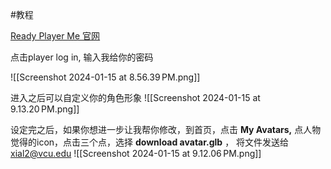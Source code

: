 #教程 

[Ready Player Me 官网](https://readyplayer.me)

点击player log in, 输入我给你的密码

![[Screenshot 2024-01-15 at 8.56.39 PM.png]]

进入之后可以自定义你的角色形象
![[Screenshot 2024-01-15 at 9.13.20 PM.png]]

设定完之后，如果你想进一步让我帮你修改，到首页，点击 **My Avatars,** 点人物觉得的icon，点击三个点，选择 **download avatar.glb** ， 将文件发送给 xial2@vcu.edu
![[Screenshot 2024-01-15 at 9.12.06 PM.png]]